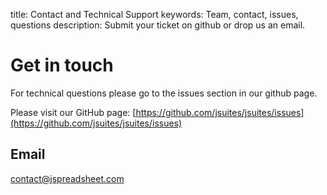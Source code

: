title: Contact and Technical Support
keywords: Team, contact, issues, questions
description: Submit your ticket on github or drop us an email.

Get in touch
============

For technical questions please go to the issues section in our github page.

Please visit our GitHub page: [https://github.com/jsuites/jsuites/issues](https://github.com/jsuites/jsuites/issues)

## Email

contact@jspreadsheet.com